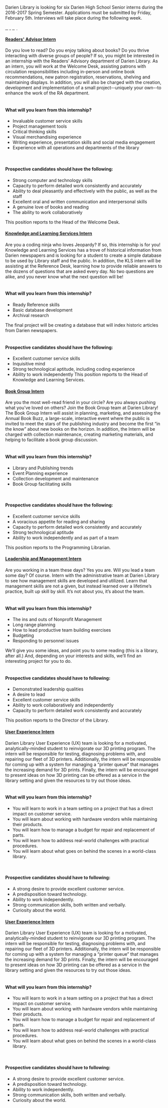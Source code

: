 <div class="row margin-bottom-30">
<div class="col-md-10 col-md-offset-1">

Darien Library is looking for six Darien High School Senior interns during the 2016-2017 Spring Semester. Applications must be submitted by Friday, February 5th. Interviews will take place during the following week. 

<div class="margin-bottom-10">
<a href="https://form.jotform.com/63535111225142" class="btn-u btn-u-lg btn-u-primary"><p style="text-decoration:none !important; color:#fff;">Apply</p></a>
</div>

<div class="row">
<!-- Begin Tab v1 -->
<div class="col-md-12">
<div class="tab-v1">
<!-- <ul class="nav nav-tabs margin-bottom-20">
<li class="active"><a data-toggle="tab" href="#home">How Do I...?</a></li>
<li><a data-toggle="tab" href="#locations">Library Locations</a></li>
<li><a data-toggle="tab" href="#services">Basic Services</a></li>
<li><a data-toggle="tab" href="#gamesTech">Games & Tech</a></li>
<li><a data-toggle="tab" href="#todo">Things to Do</a></li>
</ul> -->
<div class="tab-content">
<!-- Tab Content 1 -->
<div id="home" class="tab-pane fade in active">
<div id="accordion-v1" class="panel-group acc-v1">

<div class="panel panel-default">
<div class="panel-heading">
<h4 class="panel-title">
<a href="#collapse-Three" data-parent="#accordion-v1" data-toggle="collapse" class="accordion-toggle">
Readers' Advisor Intern
</a>
</h4>
</div>
<div class="panel-collapse collapse" id="collapse-Three">
<div class="panel-body">

Do you love to read? Do you enjoy talking about books? Do you thrive interacting with diverse groups of people? If so, you might be interested in an internship with the Readers’ Advisory department of Darien Library. As an intern, you will work at the Welcome Desk, assisting patrons with circulation responsibilities including in-person and online book recommendations, new patron registration, reservations, shelving and maintaining displays. In addition, you will also be charged with the creation, development and implementation of a small project--uniquely your own--to enhance the work of the RA department. 
<br />
<br />

#### What will you learn from this internship?

* Invaluable customer service skills  
* Project management tools
* Critical thinking skills
* Visual merchandising experience
* Writing experience, presentation skills and social media engagement
* Experience with all operations and departments of the library

<br />
 
#### Prospective candidates should have the following:

* Strong computer and technology skills
* Capacity to perform detailed work consistently and accurately
* Ability to deal pleasantly and effectively with the public, as well as the staff
* Excellent oral and written communication and interpersonal skills
* A genuine love of books and reading
* The ability to work collaboratively
 

This position reports to the Head of the Welcome Desk.

</div>
</div>
</div>


<div class="panel panel-default">
<div class="panel-heading">
<h4 class="panel-title">
<a href="#collapse-Four" data-parent="#accordion-v1" data-toggle="collapse" class="accordion-toggle">
Knowledge and Learning Services Intern
</a>
</h4>
</div>
<div class="panel-collapse collapse" id="collapse-Four">
<div class="panel-body">

Are you a coding ninja who loves Jeopardy? If so, this internship is for you! Knowledge and Learning Services has a trove of historical information from Darien newspapers and is looking for a student to create a simple database to be used by Library staff and the public. In addition, the KLS intern will be assisting at the Reference Desk, learning how to provide reliable answers to the dozens of questions that are asked every day. No two questions are alike, and you never know what the next question will be!
<br />
<br />

#### What will you learn from this internship?

* Ready Reference skills
* Basic database development
* Archival research

The final project will be creating a database that will index historic articles from Darien newspapers.
<br />
<br />

#### Prospective candidates should have the following:

* Excellent customer service skills
* Inquisitive mind
* Strong technological aptitude, including coding experience
* Ability to work independently
This position reports to the Head of Knowledge and Learning Services.

</div>
</div>
</div>


<div class="panel panel-default">
<div class="panel-heading">
<h4 class="panel-title">
<a href="#collapse-Five" data-parent="#accordion-v1" data-toggle="collapse" class="accordion-toggle">
Book Group Intern
</a>
</h4>
</div>
<div class="panel-collapse collapse" id="collapse-Five">
<div class="panel-body">

Are you the most well-read friend in your circle? Are you always pushing what you’ve loved on others? Join the Book Group team at Darien Library! The Book Group Intern will assist in planning, marketing, and assessing the Annual Book Buzz, a large-scale, interactive event where the public is invited to meet the stars of the publishing industry and become the first “in the know” about new books on the horizon. In addition, the Intern will be charged with collection maintenance, creating marketing materials, and helping to facilitate a book group discussion.
<br />
<br />

#### What will you learn from this internship?

* Library and Publishing trends
* Event Planning experience
* Collection development and maintenance
* Book Group facilitating skills

<br />

#### Prospective candidates should have the following:

* Excellent customer service skills
* A voracious appetite for reading and sharing
* Capacity to perform detailed work consistently and accurately
* Strong technological aptitude
* Ability to work independently and as part of a team

This position reports to the Programming Librarian. 

</div>
</div>
</div>

<div class="panel panel-default">
<div class="panel-heading">
<h4 class="panel-title">
<a href="#collapse-Six" data-parent="#accordion-v1" data-toggle="collapse" class="accordion-toggle">
Leadership and Management Intern
</a>
</h4>
</div>
<div class="panel-collapse collapse" id="collapse-Six">
<div class="panel-body">

Are you working in a team these days? Yes you are. Will you lead a team some day? Of course. Intern with the administrative team at Darien Library to see how management skills are developed and utilized. Learn that management skills are not a given, but instead learned over a lifetime’s practice, built up skill by skill. It’s not about you, it’s about the team.
<br />
<br />

#### What will you learn from this internship?

* The ins and outs of Nonprofit Management
* Long range planning
* How to lead productive team building exercises
* Budgeting
* Responding to personnel issues

We’ll give you some ideas, and point you to some reading (this is a library, after all.) And, depending on your interests and skills, we’ll find an interesting project for you to do.
<br />
<br />

#### Prospective candidates should have to following:

* Demonstrated leadership qualities
* A desire to lead
* Excellent customer service skills
* Ability to work collaboratively and independently
* Capacity to perform detailed work consistently and accurately

This position reports to the Director of the Library.

</div>
</div>
</div>

<div class="panel panel-default">
<div class="panel-heading">
<h4 class="panel-title">
<a href="#collapse-Seven" data-parent="#accordion-v1" data-toggle="collapse" class="accordion-toggle">
User Experience Intern
</a>
</h4>
</div>
<div class="panel-collapse collapse" id="collapse-Seven">
<div class="panel-body">

Darien Library User Experience (UX) team is looking for a motivated, analytically-minded student to reinvigorate our 3D printing program. The intern will be responsible for testing, diagnosing problems with, and repairing our fleet of 3D printers. Additionally, the intern will be responsible for coming up with a system for managing a “printer queue” that manages the increasing demand for 3D prints. Finally, the intern will be encouraged to present ideas on how 3D printing can be offered as a service in the library setting and given the resources to try out those ideas.
<br />
<br />

#### What will you learn from this internship?

* You will learn to work in a team setting on a project that has a direct impact on customer service.
* You will learn about working with hardware vendors while maintaining their products.
* You will learn how to manage a budget for repair and replacement of parts.
* You will learn how to address real-world challenges with practical procedures.
* You will learn about what goes on behind the scenes in a world-class library.
<br />

#### Prospective candidates should have to following:

* A strong desire to provide excellent customer service.
* A predisposition toward technology.
* Ability to work independently.
* Strong communication skills, both written and verbally.
* Curiosity about the world.

</div>
</div>
</div>

<div class="panel panel-default">
<div class="panel-heading">
<h4 class="panel-title">
<a href="#collapse-Seven" data-parent="#accordion-v1" data-toggle="collapse" class="accordion-toggle">
User Experience Intern
</a>
</h4>
</div>
<div class="panel-collapse collapse" id="collapse-Seven">
<div class="panel-body">

Darien Library User Experience (UX) team is looking for a motivated, analytically-minded student to reinvigorate our 3D printing program. The intern will be responsible for testing, diagnosing problems with, and repairing our fleet of 3D printers. Additionally, the intern will be responsible for coming up with a system for managing a “printer queue” that manages the increasing demand for 3D prints. Finally, the intern will be encouraged to present ideas on how 3D printing can be offered as a service in the library setting and given the resources to try out those ideas.
<br />
<br />

#### What will you learn from this internship?

* You will learn to work in a team setting on a project that has a direct impact on customer service.
* You will learn about working with hardware vendors while maintaining their products.
* You will learn how to manage a budget for repair and replacement of parts.
* You will learn how to address real-world challenges with practical procedures.
* You will learn about what goes on behind the scenes in a world-class library.
<br />

#### Prospective candidates should have to following:

* A strong desire to provide excellent customer service.
* A predisposition toward technology.
* Ability to work independently.
* Strong communication skills, both written and verbally.
* Curiosity about the world.

</div>
</div>
</div>

</div>
</div>
<!-- End Tab Content 1 -->


</div>
</div>
</div><!--/col-md-6-->
<!--End Tab v1-->
</div>
</div>
</div>

</div>
</div>
